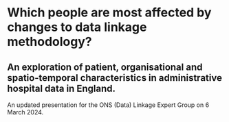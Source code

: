 # Which people are most affected by changes to data linkage methodology?
## An exploration of patient, organisational and spatio-temporal characteristics in administrative hospital data in England.

An updated presentation for the ONS (Data) Linkage Expert Group on 6 March 2024.
